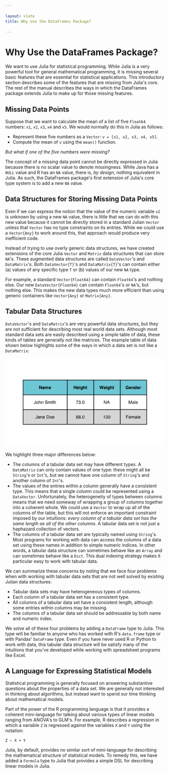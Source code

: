 ```yaml
---

layout: slate
title: Why Use the DataFrames Package?

---
```


# Why Use the DataFrames Package?

We want to use Julia for statistical programming. While Julia is a very powerful tool for general mathematical programming, it is missing several basic features that are essential for statistical applications. This introductory section describes some of the features that are missing from Julia's core. The rest of the manual describes the ways in which the DataFrames package extends Julia to make up for those missing features.

## Missing Data Points

Suppose that we want to calculate the mean of a list of five `Float64` numbers: `x1`, `x2`, `x3`, `x4` and `x5`. We would normally do this in Julia as follows:

* Represent these five numbers as a `Vector`: `v = [x1, x2, x3, x4, x5]`.
* Compute the mean of `v` using the `mean()` function.

_But what if one of the five numbers were missing?_

The concept of a missing data point cannot be directly expressed in Julia because there is no scalar value to denote missingness. While Java has a `NULL` value and R has an `NA` value, there is, _by design_, nothing equivalent in Julia. As such, the DataFrames package's first extension of Julia's core type system is to add a new `NA` value.

## Data Structures for Storing Missing Data Points

Even if we can express the notion that the value of the numeric variable `x2` is unknown by using a new `NA` value, there is little that we can do with this new value because it cannot be directly stored in a standard Julian `Vector` unless that `Vector` has no type constraints on its entries. While we could use a `Vector{Any}` to work around this, that approach would produce very inefficient code.

Instead of trying to use overly generic data structures, we have created extensions of the core Julia `Vector` and `Matrix` data structures that can store `NA`'s. These augmented data structures are called `DataVector`'s and `DataMatrix`'s. Both `DataVector{T}`'s and `DataMatrix{T}`'s can contain either (a) values of any specific type `T` or (b) values of our new `NA` type.

For example, a standard `Vector{Float64}` can contain `Float64`'s and nothing else. Our new `DataVector{Float64}` can contain `Float64`'s or `NA`'s, but nothing else. This makes the new data types much more efficient than using generic containers like `Vector{Any}` or `Matrix{Any}`.

## Tabular Data Structures

`DataVector`'s and `DataMatrix`'s are very powerful data structures, but they are not sufficient for describing most real world data sets. Although most standard data sets are easily described using a simple table of data, these kinds of tables are generally not like matrices. The example table of data shown below highlights some of the ways in which a data set is not like a `DataMatrix`:

![Tabular Data](figures/data.png)

We highlight three major differences below:

* The columns of a tabular data set may have different types. A `DataMatrix` can only contain values of one type: these might all be `String`'s or `Int`'s, but we cannot have one column of `String`'s and another column of `Int`'s.
* The values of the entries within a column generally have a consistent type. This means that a single column could be represented using a `DataVector`. Unfortunately, the heterogeneity of types between columns means that we need someway of wrapping a group of columns together into a coherent whole. We could use a `Vector` to wrap up all of the columns of the table, but this will not enforce an important constraint imposed by our intuitions: _every column of a tabular data set has the same length as all of the other columns_. A tabular data set is not just a haphazard collection of vectors.
* The columns of a tabular data set are typically named using `String`'s. Most programs for working with data can access the columns of a data set using these names in addition to simple numeric indices. In other words, a tabular data structure can sometimes behave like an `Array` and can sometimes behave like a `Dict`. This dual indexing strategy makes it particular easy to work with tabular data.

We can summarize these concerns by noting that we face four problems when with working with tabular data sets that are not well solved by existing Julian data structures:

* Tabular data sets may have heterogeneous types of columns.
* Each column of a tabular data set has a consistent type.
* All columns of a tabular data set have a consistent length, although some entries within columns may be missing.
* The columns of a tabular data set should be addressable by both name and numeric index.

We solve all of these four problems by adding a `DataFrame` type to Julia. This type will be familiar to anyone who has worked with R's `data.frame` type or with Pandas' `DataFrame` type. Even if you have never used R or Python to work with data, this tabular data structure will be satisfy many of the intuitions that you've developed while working with spreadsheet programs like Excel.

## A Language for Expressing Statistical Models

Statistical programming is generally focused on answering substantive questions about the properties of a data set. We are generally not interested in thinking about algorithms, but instead want to spend our time thinking about mathematical models.

Part of the power of the R programming language is that it provides a coherent mini-language for talking about various types of linear models ranging from ANOVA's to GLM's. For example, R describes a regression in which a variable `Z` is regressed against the variables `X` and `Y` using the notation:

    Z ~ X + Y

Julia, by default, provides no similar sort of mini-language for describing the mathematical structure of statistical models. To remedy this, we have added a `Formula` type to Julia that provides a simple DSL for describing linear models in Julia.
